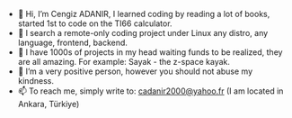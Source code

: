 - 👋 Hi, I’m Cengiz ADANIR, I learned coding by reading a lot of books, started 1st to code on the TI66 calculator.
- 👀 I search a remote-only coding project under Linux any distro, any language, frontend, backend.
- 🌱 I have 1000s of projects in my head waiting funds to be realized, they are all amazing. For example: Sayak - the z-space kayak.
- 💞️ I’m a very positive person, however you should not abuse my kindness.
- 📫 To reach me, simply write to: cadanir2000@yahoo.fr (I am located in Ankara, Türkiye)

<!---
cadanir/cadanir is a ✨ special ✨ repository because its `README.md` (this file) appears on your GitHub profile.
You can click the Preview link to take a look at your changes.
--->
